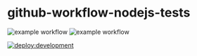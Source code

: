 # github-workflow-nodejs-tests

![example workflow](https://github.com/aws-x/github-actions-demo/actions/workflows/node.js.yml/badge.svg)
![example workflow](https://github.com/aws-x/github-actions-demo/actions/workflows/sandbox.yml/badge.svg)

[![deploy:development](https://github.com/aws-x/github-actions-demo/actions/workflows/development.yml/badge.svg)](https://github.com/aws-x/github-actions-demo/actions/workflows/development.yml)

<!--Code for this [video](https://youtu.be/9KVCxMrshIk).-->
